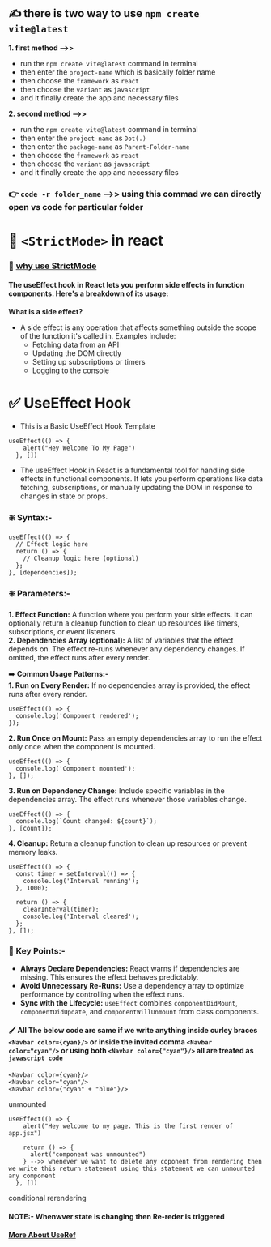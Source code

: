 ## ✍️ there is two way to use `npm create vite@latest` 
**1. first method -->>**
- run the `npm create vite@latest` command in terminal
- then enter the `project-name` which is basically folder name
- then choose the `framework` as `react`
- then choose the `variant` as `javascript`
- and it finally create the app and necessary files

__2. second method -->>__
- run the `npm create vite@latest` command in terminal
- then enter the `project-name` as `Dot(.)`
- then enter the `package-name` as `Parent-Folder-name`
- then choose the `framework` as `react`
- then choose the `variant` as `javascript`
- and it finally create the app and necessary files


### 👉 `code -r folder_name` -->> using this commad we can directly open vs code for particular folder 

# 🚀 `<StrictMode>` in react
### __🔧 [why use StrictMode](https://chatgpt.com/share/675af8db-11f4-8011-be60-9bf69d1c0d20)__

#### The useEffect hook in React lets you perform side effects in function components. Here's a breakdown of its usage: 
**What is a side effect?**
- A side effect is any operation that affects something outside the scope of the function it's called in. Examples include:
    - Fetching data from an API
    - Updating the DOM directly
    - Setting up subscriptions or timers
    - Logging to the console


# ✅ UseEffect Hook
- This is a Basic UseEffect Hook Template
```
useEffect(() => {
    alert("Hey Welcome To My Page")
  }, [])
```
- The useEffect Hook in React is a fundamental tool for handling side effects in functional components. It lets you perform operations like data fetching, subscriptions, or manually updating the DOM in response to changes in state or props.

### __❇️ Syntax:-__
```
useEffect(() => {
  // Effect logic here
  return () => {
    // Cleanup logic here (optional)
  };
}, [dependencies]);
```

### __❇️ Parameters:-__  
**1. Effect Function:** A function where you perform your side effects. It can optionally return a cleanup function to clean up resources like timers, subscriptions, or event listeners.  
**2. Dependencies Array (optional):** A list of variables that the effect depends on. The effect re-runs whenever any dependency changes. If omitted, the effect runs after every render.

➡️ __Common Usage Patterns:-__  
__1. Run on Every Render:__ If no dependencies array is provided, the effect runs after every render.  
```
useEffect(() => {
  console.log('Component rendered');
});
```
__2. Run Once on Mount:__ Pass an empty dependencies array to run the effect only once when the component is mounted.  
```
useEffect(() => {
  console.log('Component mounted');
}, []);
```
__3. Run on Dependency Change:__ Include specific variables in the dependencies array. The effect runs whenever those variables change.  
```
useEffect(() => {
  console.log(`Count changed: ${count}`);
}, [count]);
```
__4. Cleanup:__ Return a cleanup function to clean up resources or prevent memory leaks.  
```
useEffect(() => {
  const timer = setInterval(() => {
    console.log('Interval running');
  }, 1000);

  return () => {
    clearInterval(timer);
    console.log('Interval cleared');
  };
}, []);
```

### __📝 Key Points:-__
- **Always Declare Dependencies:** React warns if dependencies are missing. This ensures the effect behaves predictably.
- **Avoid Unnecessary Re-Runs:** Use a dependency array to optimize performance by controlling when the effect runs.
- **Sync with the Lifecycle:** `useEffect` combines `componentDidMount`, `componentDidUpdate`, and `componentWillUnmount` from class components.

#### 🖌 All The below code are same if we write anything inside curley braces `<Navbar color={cyan}/>` or inside the invited comma `<Navbar color="cyan"/>` or using both `<Navbar color={"cyan"}/>` all are treated as `javascript code`
```
<Navbar color={cyan}/>
<Navbar color="cyan"/>
<Navbar color={"cyan" + "blue"}/>
```

unmounted
```
useEffect(() => {
    alert("Hey welcome to my page. This is the first render of app.jsx")

    return () => {
      alert("component was unmounted")
    } -->> whenever we want to delete any coponent from rendering then we write this return statement using this statement we can unmounted any component
  }, [])
  ```
  conditional rerendering

  #### NOTE:- Whenwver state is changing then Re-reder is triggered

  #### [More About UseRef](https://react.dev/reference/react/useRef)